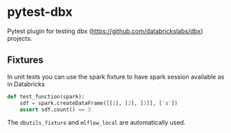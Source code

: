 # pytest-dbx

Pytest plugin for testing dbx (https://github.com/databrickslabs/dbx) projects.

## Fixtures

In unit tests you can use the spark fixture to have spark session available as in Databricks

```python
def test_function(spark):
    sdf = spark.createDataFrame([[1], [2], [3]], ['a'])
    assert sdf.count() == 3
```

The `dbutils_fixture` and `mlflow_local` are automatically used.
